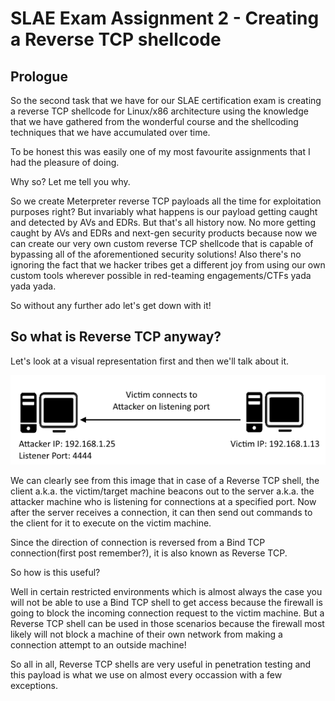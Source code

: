 # SLAE Exam Assignment 2 - Creating a Reverse TCP shellcode

## Prologue
So the second task that we have for our SLAE certification exam is creating a reverse TCP shellcode for Linux/x86 architecture using the knowledge that we have gathered from the wonderful course and the shellcoding techniques that we have accumulated over time.

To be honest this was easily one of my most favourite assignments that I had the pleasure of doing.

Why so? Let me tell you why.

So we create Meterpreter reverse TCP payloads all the time for exploitation purposes right? But invariably what happens is our payload getting caught and detected by AVs and EDRs. But that's all history now.
No more getting caught by AVs and EDRs and next-gen security products because now we can create our very own custom reverse TCP shellcode that is capable of bypassing all of the aforementioned security solutions!
Also there's no ignoring the fact that we hacker tribes get a different joy from using our own custom tools wherever possible in red-teaming engagements/CTFs yada yada yada.

So without any further ado let's get down with it!

## So what is Reverse TCP anyway?
Let's look at a visual representation first and then we'll talk about it.

![Reverse TCP Overview](../assets/images/reverse_tcp_overview.png "Reverse TCP Overview")

We can clearly see from this image that in case of a Reverse TCP shell, the client a.k.a. the victim/target machine beacons out to the server a.k.a. the attacker machine who is listening for connections at a specified port. Now after the server receives a connection, it can then send out commands to the client for it to execute on the victim machine.

Since the direction of connection is reversed from a Bind TCP connection(first post remember?), it is also known as Reverse TCP.

So how is this useful?

Well in certain restricted environments which is almost always the case you will not be able to use a Bind TCP shell to get access because the firewall is going to block the incoming connection request to the victim machine.
But a Reverse TCP shell can be used in those scenarios because the firewall most likely will not block a machine of their own network from making a connection attempt to an outside machine!

So all in all, Reverse TCP shells are very useful in penetration testing and this payload is what we use on almost every occassion with a few exceptions.
